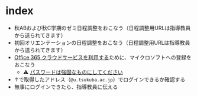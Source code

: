 # index

* 秋ABおよび秋C学期のゼミ日程調整をおこなう（日程調整用URLは指導教員から送られてきます）
* 初回オリエンテーションの日程調整をおこなう（日程調整用URLは指導教員から送られてきます）
* [Office 365 クラウドサービスを利用する](https://www.cc.tsukuba.ac.jp/wp/service/sl/ees/tokuten/)ために、マイクロソフトへの登録をおこなう
  * :warning: [パスワードは強固なものにしてください](../dev/pc-password.md)
* ↑で取得したアドレス（`@u.tsukuba.ac.jp`）でログインできるか確認する
* 無事にログインできたら、指導教員に伝える

